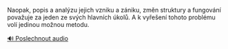
Naopak, popis a analýzu jejich vzniku a zániku, změn struktury a fungování považuje za jeden ze svých hlavních úkolů. A k vyřešení tohoto problému volí jedinou možnou metodu.

[🔊 Poslechnout audio](/data/7-paragraphs/audio/chapter_18/para_008-Naopak-popis-a-analzu-jejich-vzniku-a-zniku-zm.mp3)
